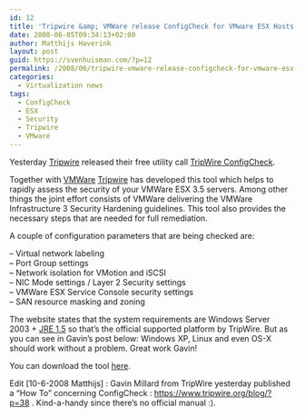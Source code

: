 ```yaml
---
id: 12
title: 'Tripwire &amp; VMWare release ConfigCheck for VMware ESX Hosts'
date: 2008-06-05T09:34:13+02:00
author: Matthijs Haverink
layout: post
guid: https://svenhuisman.com/?p=12
permalink: /2008/06/tripwire-vmware-release-configcheck-for-vmware-esx-hosts/
categories:
  - Virtualization news
tags:
  - ConfigCheck
  - ESX
  - Security
  - Tripwire
  - VMware
---
```

Yesterday <a title="Tripwire" href="https://www.tripwire.com" target="_blank">Tripwire</a> released their free utility call <a title="Tripwire ConfigCheck for VMware ESX Hosts" href="https://www.vmware.com/security/resources/configcheck.html" target="_blank">TripWire ConfigCheck</a>.

Together with <a title="VMWare" href="https://www.vmware.com" target="_blank">VMWare</a> <a href="https://www.tripwire.com" target="_blank">Tripwire</a> has developed this tool which helps to rapidly assess the security of your VMWare ESX 3.5 servers. Among other things the joint effort consists of VMWare delivering the VMWare Infrastructure 3 Security Hardening guidelines. This tool also provides the necessary steps that are needed for full remediation.

A couple of configuration parameters that are being checked are:

&#8211; Virtual network labeling  
&#8211; Port Group settings  
&#8211; Network isolation for VMotion and iSCSI  
&#8211; NIC Mode settings / Layer 2 Security settings  
&#8211; VMWare ESX Service Console security settings  
&#8211; SAN resource masking and zoning

The website states that the system requirements are Windows Server 2003 + <a title="Download JRE 1.5 here" href="https://cds.sun.com/is-bin/INTERSHOP.enfinity/WFS/CDS-CDS_Developer-Site/en_US/-/USD/ViewProductDetail-Start?ProductRef=jre-1.5.0_15-oth-JPR@CDS-CDS_Developer" target="_blank">JRE 1.5</a> so that&#8217;s the official supported platform by TripWire. But as you can see in Gavin&#8217;s post below: Windows XP, Linux and even OS-X should work without a problem. Great work Gavin!

You can download the tool <a href="https://www.tripwire.com/configcheck/configcheckdownload.cfm" target="_blank">here</a>.

Edit [10-6-2008 Matthijs] : Gavin Millard from TripWire yesterday published a &#8220;How To&#8221; concerning ConfigCheck : <https://www.tripwire.org/blog/?p=38> . Kind-a-handy since there&#8217;s no official manual :).